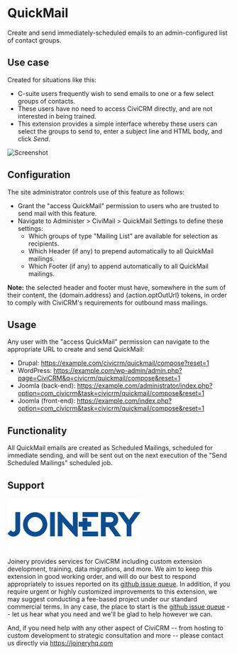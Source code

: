 # QuickMail
Create and send immediately-scheduled emails to an admin-configured list of 
contact groups.

## Use case
Created for situations like this:

* C-suite users frequently wish to send emails to one or a few select groups of contacts.
* These users have no need to access CiviCRM directly, and are not interested in being trained.
* This extension provides a simple interface whereby these users can select the groups to send to, enter a subject line and HTML body, and click _Send_.

![Screenshot](https://joineryhq.com/external/civicrm/com.joineryhq.quickmail/quickmail.png "Screen Shot")

## Configuration
The site administrator controls use of this feature as follows:

* Grant the "access QuickMail" permission to users who are trusted to send mail with this feature.
* Navigate to Administer > CiviMail > QuickMail Settings to define these settings:
  * Which groups of type "Mailing List" are available for selection as recipients.
  * Which Header (if any) to prepend automatically to all QuickMail mailings.
  * Which Footer (if any) to append automatically to all QuickMail mailings.

**Note:** the selected header and footer must have, somewhere in the sum of their content, the {domain.address} and {action.optOutUrl} tokens, in order to comply with CiviCRM's requirements for outbound mass mailings.

## Usage

Any user with the "access QuickMail" permission can navigate to the appropriate URL to create and send QuickMail:
* Drupal: https://example.com/civicrm/quickmail/compose?reset=1
* WordPress: https://example.com/wp-admin/admin.php?page=CiviCRM&q=civicrm/quickmail/compose&reset=1
* Joomla (back-end): https://example.com/administrator/index.php?option=com_civicrm&task=civicrm/quickmail/compose&reset=1
* Joomla (front-end): https://example.com/index.php?option=com_civicrm&task=civicrm/quickmail/compose&reset=1

## Functionality
All QuickMail emails are created as Scheduled Mailings, scheduled for immediate sending, and will be sent out on the next execution of the "Send Scheduled Mailings" scheduled job.

## Support
![screenshot](/images/joinery-logo.png)

Joinery provides services for CiviCRM including custom extension development, training, data migrations, and more. We aim to keep this extension in good working order, and will do our best to respond appropriately to issues reported on its [github issue queue](https://github.com/twomice/com.joineryhq.quickmail/issues). In addition, if you require urgent or highly customized improvements to this extension, we may suggest conducting a fee-based project under our standard commercial terms.  In any case, the place to start is the [github issue queue](https://github.com/twomice/com.joineryhq.quickmail/issues) -- let us hear what you need and we'll be glad to help however we can.

And, if you need help with any other aspect of CiviCRM -- from hosting to custom development to strategic consultation and more -- please contact us directly via https://joineryhq.com